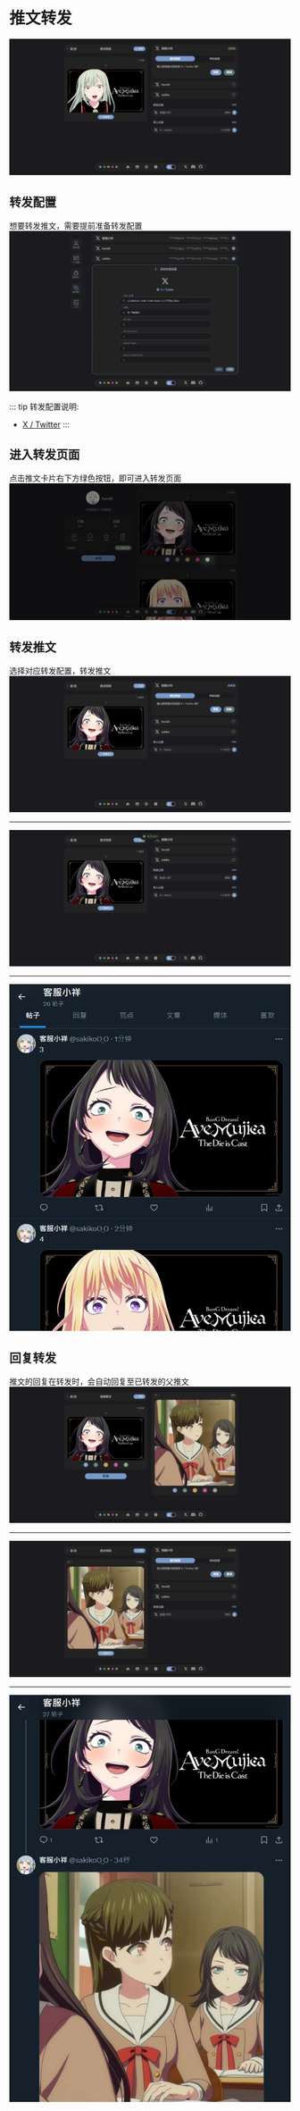 # 推文转发
![](./assets/2024-12-30_165901.jpg)

## 转发配置
想要转发推文，需要提前准备转发配置
![](./assets/2024-12-30_174934.jpg)

::: tip 转发配置说明: 
- [X / Twitter](./forward/x-twitter.md)
:::


## 进入转发页面
点击推文卡片右下方绿色按钮，即可进入转发页面
![](./assets/2024-12-30_170248.jpg)

## 转发推文
选择对应转发配置，转发推文
![](./assets/2024-12-30_175320.jpg)

---

![](./assets/2024-12-30_175446.jpg)

---

![](./assets/2024-12-30_175716.jpg)

## 回复转发
推文的回复在转发时，会自动回复至已转发的父推文
![](./assets/2024-12-30_180606.jpg)

---

![](./assets/2024-12-30_181120.jpg)

---

![](./assets/2024-12-30_180930.jpg)
